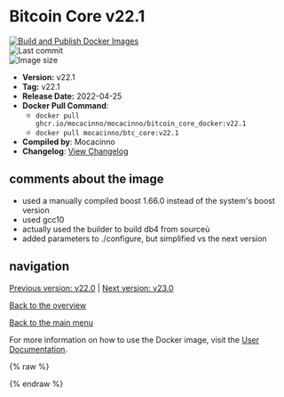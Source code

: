 # Bitcoin Core v22.1

[![Build and Publish Docker Images](https://github.com/mocacinno/bitcoin_core_docker/actions/workflows/build-and-publish.yml/badge.svg?branch=v22.1)](https://github.com/mocacinno/bitcoin_core_docker/actions/workflows/build-and-publish.yml)  
![Last commit](https://badgen.net/github/last-commit/mocacinno/bitcoin_core_docker/v22.1)  
![Image size](https://badgen.net/docker/size/mocacinno/btc_core/v22.1?color=green)  

- **Version:** v22.1
- **Tag:** v22.1
- **Release Date:** 2022-04-25
- **Docker Pull Command**:
  - `docker pull ghcr.io/mocacinno/mocacinno/bitcoin_core_docker:v22.1`
  - `docker pull mocacinno/btc_core:v22.1`
- **Compiled by**: Mocacinno
- **Changelog**: [View Changelog](https://github.com/bitcoin/bitcoin/blob/v22.1/doc/release-notes.md)

## comments about the image

- used a manually compiled boost 1.66.0 instead of the system's boost version
- used gcc10
- actually used the builder to build db4 from sourceù
- added parameters to ./configure, but simplified vs the next version

## navigation

[Previous version: v22.0](./v22.0.md) | [Next version: v23.0](./v23.0.md)

[Back to the overview](./Readme.md)

[Back to the main menu](../Readme.md)

For more information on how to use the Docker image, visit the [User Documentation](../userdocs/Readme.md).

<!-- Google tag (gtag.js) -->
{% raw %}
<script async src="https://www.googletagmanager.com/gtag/js?id=G-BPC6NC6FF9"></script>
<script>
  window.dataLayer = window.dataLayer || [];
  function gtag(){dataLayer.push(arguments);}
  gtag('js', new Date());
  gtag('config', 'G-BPC6NC6FF9');
</script>
{% endraw %}
